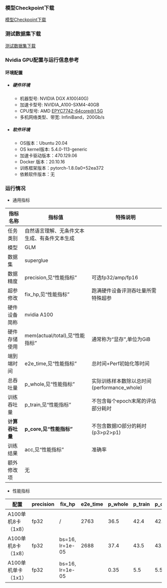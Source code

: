 ### 模型Checkpoint下载
[模型Checkpoint下载](../../benchmarks/glm/README.md#模型checkpoint)
### 测试数据集下载
[测试数据集下载](../../benchmarks/glm/README.md#数据集)

### Nvidia GPU配置与运行信息参考
#### 环境配置
- ##### 硬件环境
    - 机器型号: NVIDIA DGX A100(40G) 
    - 加速卡型号: NVIDIA_A100-SXM4-40GB
    - CPU型号: AMD EPYC7742-64core@1.5G
    - 多机网络类型、带宽: InfiniBand，200Gb/s
- ##### 软件环境
   - OS版本：Ubuntu 20.04
   - OS kernel版本: 5.4.0-113-generic     
   - 加速卡驱动版本：470.129.06
   - Docker 版本：20.10.16
   - 训练框架版本：pytorch-1.8.0a0+52ea372
   - 依赖软件版本：无


### 运行情况
* 通用指标

| 指标名称       | 指标值                                       | 特殊说明                                    |
| -------------- | -------------------------------------------- | ------------------------------------------- |
| 任务类别       | 自然语言理解、无条件文本生成、有条件文本生成 |                                             |
| 模型           | GLM                                          |                                             |
| 数据集         | superglue                                    |                                             |
| 数据精度       | precision,见“性能指标”                       | 可选fp32/amp/fp16                           |
| 超参修改       | fix_hp,见“性能指标”                          | 跑满硬件设备评测吞吐量所需特殊超参          |
| 硬件设备简称   | nvidia A100                                  |                                             |
| 硬件存储使用   | mem(actual/total),见“性能指标”               | 通常称为“显存”,单位为GiB                    |
| 端到端时间     | e2e_time,见“性能指标”                        | 总时间+Perf初始化等时间                     |
| 总吞吐量       | p_whole,见“性能指标”                         | 实际训练样本数除以总时间(performance_whole) |
| 训练吞吐量     | p_train,见“性能指标”                         | 不包含每个epoch末尾的评估部分耗时           |
| **计算吞吐量** | **p_core,见“性能指标”**                      | 不包含数据IO部分的耗时(p3>p2>p1)            |
| 训练结果       | acc,见“性能指标”                             | 准确率                                      |
| 额外修改项     | 无                                           |                                             |

* 性能指标

| 配置                | precision | fix_hp          | e2e_time | p_whole | p_train | p_core | acc   | mem       |
| ------------------- | --------- | --------------- | -------- | ------- | ------- | ------ | ----- | --------- |
| A100单机8卡（1x8）  | fp32      | /               | 2763     | 36.5    | 42.4    | 42.4   | 0.808 | 33.0/40.0 |
| A100单机8卡（1x8）  | fp32      | bs=16, lr=1e-05 | 2688     | 37.4    | 43.5    | 43.5   | 0.801 | 39.5/40.0 |
| A100单机单卡（1x1） | fp32      | bs=16, lr=1e-05 |          | 0.35    | 5.5     | 5.5    |       | 35.0/40.0 |
